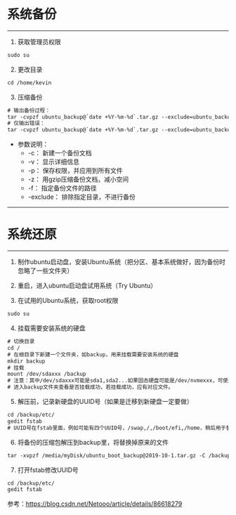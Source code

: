 # 系统备份
----------

1. 获取管理员权限
```html
sudo su
```

2. 更改目录
```html
cd /home/kevin
```

3. 压缩备份
```html
# 输出备份过程：
tar -cvpzf ubuntu_backup@`date +%Y-%m-%d`.tar.gz --exclude=ubuntu_backup@`date +%Y-%m-%d`.tar.gz --exclude=/proc --exclude=/tmp --exclude=/boot --exclude=/lost+found --exclude=/media --exclude=/mnt --exclude=/run /
# 仅输出错误：
tar -cvpzf ubuntu_backup@`date +%Y-%m-%d`.tar.gz --exclude=ubuntu_backup@`date +%Y-%m-%d`.tar.gz --exclude=/proc --exclude=/tmp --exclude=/boot --exclude=/lost+found --exclude=/media --exclude=/mnt --exclude=/run / >/dev/null
```
* 参数说明： 
  * -c： 新建一个备份文档 
  * -v： 显示详细信息 
  * -p： 保存权限，并应用到所有文件 
  * -z： 用gzip压缩备份文档，减小空间 
  * -f： 指定备份文件的路径 
  * -exclude： 排除指定目录，不进行备份



----------
# 系统还原
----------

1. 制作ubuntu启动盘，安装Ubuntu系统（把分区、基本系统做好，因为备份时忽略了一些文件夹）
2. 重启，进入ubuntu启动盘试用系统（Try Ubuntu）

3. 在试用的Ubuntu系统，获取root权限
```html
sudo su
```

4. 挂载需要安装系统的硬盘

```html
# 切换目录
cd /
# 在根目录下新建一个文件夹，如backup，用来挂载需要安装系统的硬盘
mkdir backup
# 挂载
mount /dev/sdaxxx /backup
# 注意：其中/dev/sdaxxx可能是sda1,sda2...如果固态硬盘可能是/dev/nvmexxx，可使用fdisk -l查看硬盘号
# 进入backup文件夹查看是否挂载成功，若挂载成功，应有对应文件。
``` 

5. 解压前，记录新硬盘的UUID号（如果是迁移到新硬盘一定要做）
```html
cd /backup/etc/
gedit fstab
# UUID号在fstab里面，例如可能有四个UUID号，/swap,/,/boot/efi,/home，稍后用于替换解压文件中的UUID
```

6. 将备份的压缩包解压到backup里，将替换掉原来的文件
```html
tar -xvpzf /media/myDisk/ubuntu_boot_backup@2019-10-1.tar.gz -C /backup
```

7. 打开fstab修改UUID号
```html
cd /backup/etc/
gedit fstab
```

参考：https://blog.csdn.net/Netooo/article/details/86618279
